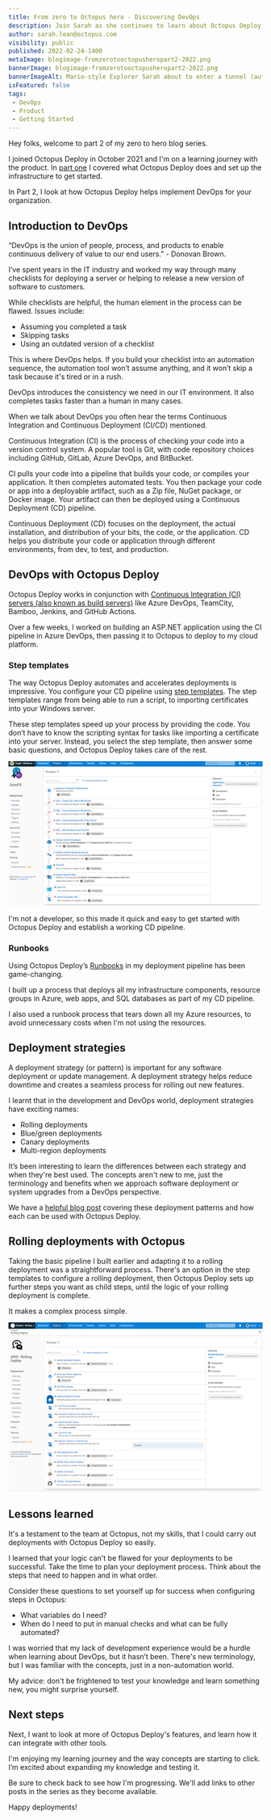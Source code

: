 ```yaml
---
title: From zero to Octopus hero - Discovering DevOps
description: Join Sarah as she continues to learn about Octopus Deploy, this time focusing on DevOps.
author: sarah.lean@octopus.com
visibility: public
published: 2022-02-24-1400
metaImage: blogimage-fromzerotooctopusheropart2-2022.png
bannerImage: blogimage-fromzerotooctopusheropart2-2022.png
bannerImageAlt: Mario-style Explorer Sarah about to enter a tunnel (automated deployment process) above a rickety pile of stones (manual deployment). A rocket to the right awaits (signalling successful deployment).
isFeatured: false
tags:
 - DevOps
 - Product
 - Getting Started
---
```


Hey folks, welcome to part 2 of my zero to hero blog series. 

I joined Octopus Deploy in October 2021 and I'm on a learning journey with the product. In [part one](https://octopus.com/blog/zero-to-octopus-hero-part-1) I covered what Octopus Deploy does and set up the infrastructure to get started.  
 
In Part 2, I look at how Octopus Deploy helps implement DevOps for your organization. 

## Introduction to DevOps

“DevOps is the union of people, process, and products to enable continuous delivery of value to our end users.” - Donovan Brown.
 
I’ve spent years in the IT industry and worked my way through many checklists for deploying a server or helping to release a new version of software to customers.
 
While checklists are helpful, the human element in the process can be flawed. Issues include:

- Assuming you completed a task
- Skipping tasks
- Using an outdated version of a checklist
 
This is where DevOps helps. If you build your checklist into an automation sequence, the automation tool won’t assume anything, and it won’t skip a task because it's tired or in a rush.
 
DevOps introduces the consistency we need in our IT environment.  It also completes tasks faster than a human in many cases.
 
When we talk about DevOps you often hear the terms Continuous Integration and Continuous Deployment (CI/CD) mentioned.
 
Continuous Integration (CI) is the process of checking your code into a version control system.  A popular tool is Git, with code repository choices including GitHub, GitLab, Azure DevOps, and BitBucket.
 
CI pulls your code into a pipeline that builds your code, or compiles your application.  It then completes automated tests. You then package your code or app into a deployable artifact, such as a Zip file, NuGet package, or Docker image. Your artifact can then be deployed using a Continuous Deployment (CD) pipeline. 

Continuous Deployment (CD) focuses on the deployment, the actual installation, and distribution of your bits, the code, or the application.  CD helps you distribute your code or application through different environments, from dev, to test, and production. 

## DevOps with Octopus Deploy

Octopus Deploy works in conjunction with [Continuous Integration (CI) servers (also known as build servers)](https://octopus.com/blog/tag/CI%20Series) like Azure DevOps, TeamCity, Bamboo, Jenkins, and GitHub Actions. 
 
Over a few weeks, I worked on building an ASP.NET application using the CI pipeline in Azure DevOps, then passing it to Octopus to deploy to my cloud platform.

### Step templates
 
The way Octopus Deploy automates and accelerates deployments is impressive. You configure your CD pipeline using [step templates](https://octopus.com/docs/projects/built-in-step-templates). The step templates range from being able to run a script, to importing certificates into your Windows server.
 
These step templates speed up your process by providing the code. You don’t have to know the scripting syntax for tasks like importing a certificate into your server. Instead, you select the step template, then answer some basic questions, and Octopus Deploy takes care of the rest.

![An example of an Octopus Deploy Continuous Deployment pipeline](octopus-deployment-process.png)

I'm not a developer, so this made it quick and easy to get started with Octopus Deploy and establish a working CD pipeline.

### Runbooks

Using Octopus Deploy’s [Runbooks](https://octopus.com/docs/runbooks) in my deployment pipeline has been game-changing. 

I built up a process that deploys all my infrastructure components, resource groups in Azure, web apps, and SQL databases as part of my CD pipeline. 

I also used a runbook process that tears down all my Azure resources, to avoid unnecessary costs when I'm not using the resources. 

## Deployment strategies

A deployment strategy (or pattern) is important for any software deployment or update management. A deployment strategy helps reduce downtime and creates a seamless process for rolling out new features. 

I learnt that in the development and DevOps world, deployment strategies have exciting names: 

- Rolling deployments
- Blue/green deployments
- Canary deployments
- Multi-region deployments

It’s been interesting to learn the differences between each strategy and when they're best used. The concepts aren't new to me, just the terminology and benefits when we approach software deployment or system upgrades from a DevOps perspective. 
 
We have a [helpful blog post](https://octopus.com/blog/common-deployment-patterns-and-how-to-set-them-up-in-octopus) covering these deployment patterns and how each can be used with Octopus Deploy.  

## Rolling deployments with Octopus

Taking the basic pipeline I built earlier and adapting it to a rolling deployment was a straightforward process. There's an option in the step templates to configure a rolling deployment, then Octopus Deploy sets up further steps you want as child steps, until the logic of your rolling deployment is complete. 

It makes a complex process simple. 

![An example of an Octopus Deploy Rolling Deployment](octopus-rolling-deployment.png)
 
## Lessons learned

It's a testament to the team at Octopus, not my skills, that I could carry out deployments with Octopus Deploy so easily.
 
I learned that your logic can't be flawed for your deployments to be successful. Take the time to plan your deployment process. Think about the steps that need to happen and in what order. 

Consider these questions to set yourself up for success when configuring steps in Octopus:

- What variables do I need?  
- When do I need to put in manual checks and what can be fully automated?   
 
I was worried that my lack of development experience would be a hurdle when learning about DevOps, but it hasn’t been.  There's new terminology, but I was familiar with the concepts, just in a non-automation world. 
 
My advice: don't be frightened to test your knowledge and learn something new, you might surprise yourself.  
 
## Next steps

Next, I want to look at more of Octopus Deploy's features, and learn how it can integrate with other tools.
 
I'm enjoying my learning journey and the way concepts are starting to click. I’m excited about expanding my knowledge and testing it.

Be sure to check back to see how I'm progressing. We'll add links to other posts in the series as they become available.

Happy deployments!
